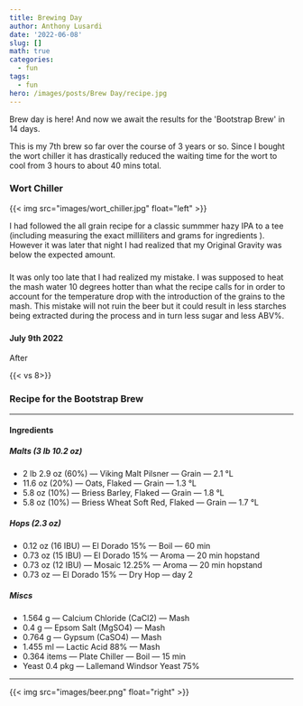 ```yaml
---
title: Brewing Day
author: Anthony Lusardi
date: '2022-06-08'
slug: []
math: true
categories:
  - fun
tags:
  - fun
hero: /images/posts/Brew Day/recipe.jpg
---
```


 Brew day is here! And now we await the results for the 'Bootstrap Brew' in 14 days. 
 
 This is my 7th brew so far over the course of 3 years or so. Since I bought the wort chiller it has drastically reduced the waiting time for the wort to cool from 3 hours to about 40 mins total.
 ### Wort Chiller

{{< img src="images/wort_chiller.jpg" float="left" >}}
 


I had followed the all grain recipe for a classic summmer hazy IPA to a tee (including measuring the exact milliliters and grams for ingredients ). However it was later that night I had realized that my Original Gravity was below the expected amount.




###

It was only too late that I had realized my mistake. I was supposed to heat the mash water 10 degrees hotter than what the recipe calls for in order to account for the temperature drop with the introduction of the grains to the mash. This mistake will not ruin the beer but it could result in less starches being extracted during the process and in turn less sugar and less ABV%.


### 

#### July 9th 2022

After 


{{< vs 8>}} 
### Recipe for the Bootstrap Brew
---------------------------------------------------------------------------------------------------

#### Ingredients

##### Malts (3 lb 10.2 oz)
- 2 lb 2.9 oz (60%) — Viking Malt Pilsner — Grain — 2.1 °L
- 11.6 oz (20%) — Oats, Flaked — Grain — 1.3 °L
- 5.8 oz (10%) — Briess Barley, Flaked — Grain — 1.8 °L
- 5.8 oz (10%) — Briess Wheat Soft Red, Flaked — Grain — 1.7 °L

##### Hops (2.3 oz)
- 0.12 oz (16 IBU) — El Dorado 15% — Boil — 60 min
- 0.73 oz (15 IBU) — El Dorado 15% — Aroma — 20 min hopstand
- 0.73 oz (12 IBU) — Mosaic 12.25% — Aroma — 20 min hopstand
- 0.73 oz — El Dorado 15% — Dry Hop — day 2

##### Miscs
- 1.564 g — Calcium Chloride (CaCl2) — Mash
- 0.4 g — Epsom Salt (MgSO4) — Mash
- 0.764 g — Gypsum (CaSO4) — Mash
- 1.455 ml — Lactic Acid 88% — Mash
- 0.364 items — Plate Chiller — Boil — 15 min
- Yeast 0.4 pkg — Lallemand Windsor Yeast 75%
---------------------------------------------------------------------------------------------------
{{< img src="images/beer.png" float="right" >}}

